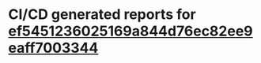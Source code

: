 # CI/CD generated reports for [ef5451236025169a844d76ec82ee9eaff7003344](https://github.com/hydephp/develop/commit/ef5451236025169a844d76ec82ee9eaff7003344)

